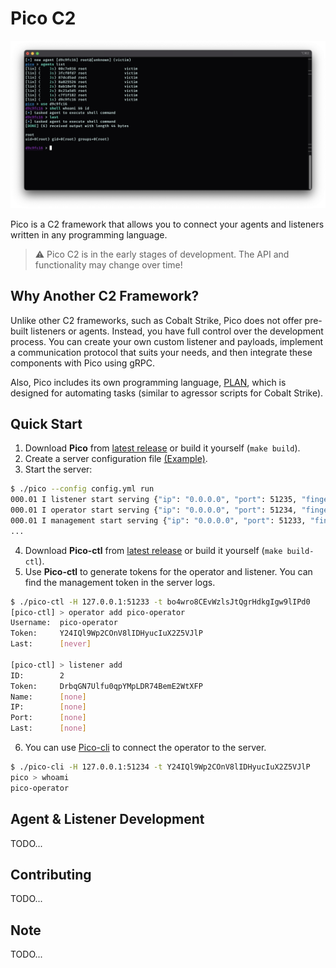 # Pico C2

![Pico CLI](.github/assets/pico.png)

Pico is a C2 framework that allows you to connect your agents and listeners written in any programming language.

> :warning: Pico C2 is in the early stages of development. The API and functionality may change over time!

## Why Another C2 Framework?

Unlike other C2 frameworks, such as Cobalt Strike, Pico does not offer pre-built listeners or agents. Instead, you have full control over the development process. You can create your own custom listener and payloads, implement a communication protocol that suits your needs, and then integrate these components with Pico using gRPC.

Also, Pico includes its own programming language, [PLAN](https://github.com/PicoTools/plan), which is designed for automating tasks (similar to agressor scripts for Cobalt Strike).

## Quick Start

1. Download **Pico** from [latest release](https://github.com/PicoTools/pico/releases) or build it yourself (`make build`).
2. Create a server configuration file [(Example)](https://github.com/PicoTools/pico/blob/master/config/config.yml).
3. Start the server:

```sh
$ ./pico --config config.yml run
000.01 I listener start serving {"ip": "0.0.0.0", "port": 51235, "fingerprint": "ecc67e3a0b6db4ecee4ff6aa195fec0719a62bdc"}
000.01 I operator start serving {"ip": "0.0.0.0", "port": 51234, "fingerprint": "db4505125dbdb8c84667a17ecd7c50dda7dfb6f6"}
000.01 I management start serving {"ip": "0.0.0.0", "port": 51233, "fingerprint": "b21620d6457d107b06e03ab9128cead5ae61aacd", "token": "bo4wro8CEvWzlsJtQgrHdkgIgw9lIPd0"}
...
```

4. Download **Pico-ctl** from [latest release](https://github.com/PicoTools/pico/releases) or build it yourself (`make build-ctl`).
5. Use **Pico-ctl** to generate tokens for the operator and listener. You can find the management token in the server logs.

```sh
$ ./pico-ctl -H 127.0.0.1:51233 -t bo4wro8CEvWzlsJtQgrHdkgIgw9lIPd0
[pico-ctl] > operator add pico-operator
Username:  pico-operator
Token:     Y24IQl9Wp2COnV8lIDHyucIuX2Z5VJlP
Last:      [never]

[pico-ctl] > listener add
ID:        2
Token:     DrbqGN7Ulfu0qpYMpLDR74BemE2WtXFP
Name:      [none]
IP:        [none]
Port:      [none]
Last:      [none]
```

6. You can use [Pico-cli](https://github.com/PicoTools/pico-cli) to connect the operator to the server.

```sh
$ ./pico-cli -H 127.0.0.1:51234 -t Y24IQl9Wp2COnV8lIDHyucIuX2Z5VJlP
pico > whoami
pico-operator
```

## Agent & Listener Development

TODO...

## Contributing

TODO...

## Note

TODO...
